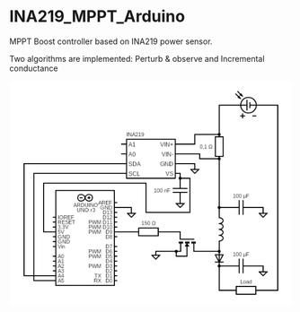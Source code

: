 # INA219_MPPT_Arduino
MPPT Boost controller based on INA219 power sensor.

Two algorithms are implemented: Perturb & observe and Incremental conductance

![Cicruit Diagram](https://github.com/IlyaMZP/INA219_MPPT_Arduino/blob/main/images/circuit.png?raw=true)
